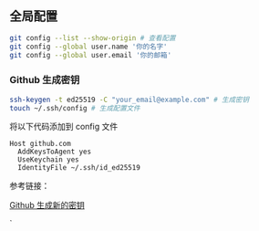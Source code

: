## 全局配置

```bash
git config --list --show-origin # 查看配置
git config --global user.name '你的名字'
git config --global user.email '你的邮箱'
```



### Github 生成密钥

```bash
ssh-keygen -t ed25519 -C "your_email@example.com" # 生成密钥
touch ~/.ssh/config # 生成配置文件
```

将以下代码添加到 config 文件

```
Host github.com
  AddKeysToAgent yes
  UseKeychain yes
  IdentityFile ~/.ssh/id_ed25519
```





参考链接：

[Github 生成新的密钥](https://docs.github.com/zh/authentication/connecting-to-github-with-ssh/generating-a-new-ssh-key-and-adding-it-to-the-ssh-agent)

`